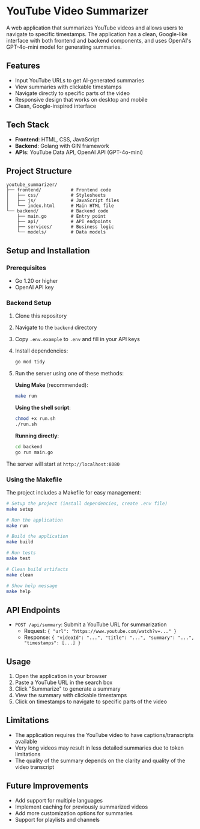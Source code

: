 # YouTube Video Summarizer

A web application that summarizes YouTube videos and allows users to navigate to specific timestamps. The application has a clean, Google-like interface with both frontend and backend components, and uses OpenAI's GPT-4o-mini model for generating summaries.

## Features

- Input YouTube URLs to get AI-generated summaries
- View summaries with clickable timestamps
- Navigate directly to specific parts of the video
- Responsive design that works on desktop and mobile
- Clean, Google-inspired interface

## Tech Stack

- **Frontend**: HTML, CSS, JavaScript
- **Backend**: Golang with GIN framework
- **APIs**: YouTube Data API, OpenAI API (GPT-4o-mini)

## Project Structure

```
youtube_summarizer/
├── frontend/           # Frontend code
│   ├── css/            # Stylesheets
│   ├── js/             # JavaScript files
│   └── index.html      # Main HTML file
└── backend/            # Backend code
    ├── main.go         # Entry point
    ├── api/            # API endpoints
    ├── services/       # Business logic
    └── models/         # Data models
```

## Setup and Installation

### Prerequisites

- Go 1.20 or higher
- OpenAI API key

### Backend Setup

1. Clone this repository
2. Navigate to the `backend` directory
3. Copy `.env.example` to `.env` and fill in your API keys
4. Install dependencies:

   ```bash
   go mod tidy
   ```

5. Run the server using one of these methods:

   **Using Make** (recommended):

   ```bash
   make run
   ```

   **Using the shell script**:

   ```bash
   chmod +x run.sh
   ./run.sh
   ```

   **Running directly**:

   ```bash
   cd backend
   go run main.go
   ```

The server will start at `http://localhost:8080`

### Using the Makefile

The project includes a Makefile for easy management:

```bash
# Setup the project (install dependencies, create .env file)
make setup

# Run the application
make run

# Build the application
make build

# Run tests
make test

# Clean build artifacts
make clean

# Show help message
make help
```

## API Endpoints

- `POST /api/summary`: Submit a YouTube URL for summarization
  - Request: `{ "url": "https://www.youtube.com/watch?v=..." }`
  - Response: `{ "videoId": "...", "title": "...", "summary": "...", "timestamps": [...] }`

## Usage

1. Open the application in your browser
2. Paste a YouTube URL in the search box
3. Click "Summarize" to generate a summary
4. View the summary with clickable timestamps
5. Click on timestamps to navigate to specific parts of the video

## Limitations

- The application requires the YouTube video to have captions/transcripts available
- Very long videos may result in less detailed summaries due to token limitations
- The quality of the summary depends on the clarity and quality of the video transcript

## Future Improvements

- Add support for multiple languages
- Implement caching for previously summarized videos
- Add more customization options for summaries
- Support for playlists and channels
